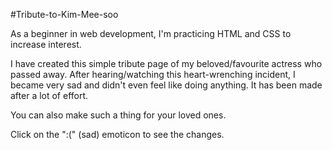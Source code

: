 #Tribute-to-Kim-Mee-soo

As a beginner in web development,
I'm practicing HTML and CSS to increase interest.

I have created this simple tribute page of my beloved/favourite actress who passed away. After hearing/watching this heart-wrenching incident, I became very sad and didn't even feel like doing anything. It has been made after a lot of effort.

You can also make such a thing for your loved ones.

Click on the ":(" (sad) emoticon to see the changes.
